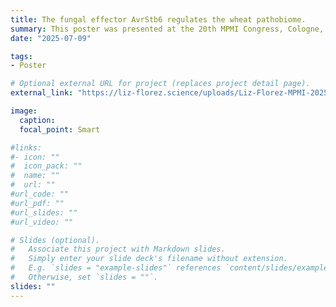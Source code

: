 ```yaml
---
title: The fungal effector AvrStb6 regulates the wheat pathobiome.
summary: This poster was presented at the 20th MPMI Congress, Cologne, Germany.
date: "2025-07-09"

tags:
- Poster

# Optional external URL for project (replaces project detail page).
external_link: "https://liz-florez.science/uploads/Liz-Florez-MPMI-2025-poster.pdf"

image:
  caption: 
  focal_point: Smart

#links:
#- icon: ""
#  icon_pack: ""
#  name: ""
#  url: ""
#url_code: ""
#url_pdf: ""
#url_slides: ""
#url_video: ""

# Slides (optional).
#   Associate this project with Markdown slides.
#   Simply enter your slide deck's filename without extension.
#   E.g. `slides = "example-slides"` references `content/slides/example-slides.md`.
#   Otherwise, set `slides = ""`.
slides: ""
---
```

